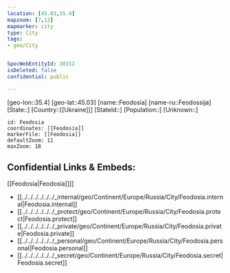 ```yaml
---
location: [45.03,35.4]
mapzoom: [7,12] 
mapmarker: city 
type: City
tags:
- geo/City


SpocWebEntityId: 30152
isDeleted: false
confidential: public

---
```

[geo-lon::35.4]
[geo-lat::45.03]
[name::Feodosia]
[name-ru::Feodossija]
[State::]
[Country::[[Ukraine]]]
[StateId::]
[Population::]
[Unknown::]


```leaflet
id: Feodosia
coordinates: [[Feodosia]]
markerFile: [[Feodosia]]
defaultZoom: 11 
maxZoom: 18
```


## Confidential Links & Embeds: 
[[Feodosia|Feodosia]]]] 
- [[../../../../../../_internal/geo/Continent/Europe/Russia/City/Feodosia.internal|Feodosia.internal]] 
- [[../../../../../../_protect/geo/Continent/Europe/Russia/City/Feodosia.protect|Feodosia.protect]] 
- [[../../../../../../_private/geo/Continent/Europe/Russia/City/Feodosia.private|Feodosia.private]] 
- [[../../../../../../_personal/geo/Continent/Europe/Russia/City/Feodosia.personal|Feodosia.personal]] 
- [[../../../../../../_secret/geo/Continent/Europe/Russia/City/Feodosia.secret|Feodosia.secret]] 
